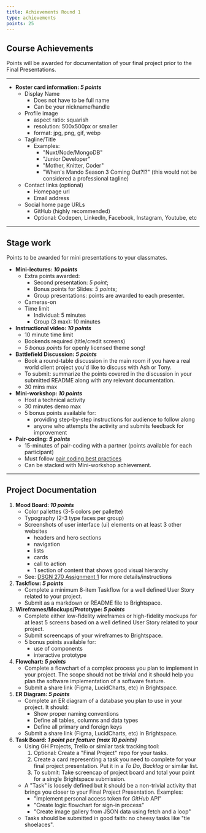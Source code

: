 ```yaml
---
title: Achievements Round 1
type: achievements
points: 25
---
```


## Course Achievements

Points will be awarded for documentation of your final project prior to the Final Presentations.

---

<section class="cards">

- **Roster card information: _5 points_**
  - Display Name
    - Does not have to be full name
    - Can be your nickname/handle
  - Profile image
    - aspect ratio: squarish
    - resolution: 500x500px or smaller
    - format: jpg, png, gif, webp
  - Tagline/Title
    - Examples:
      - "Nuxt/Node/MongoDB"
      - "Junior Developer"
      - "Mother, Knitter, Coder"
      - "When's Mando Season 3 Coming Out?!?" (this would not be considered a professional tagline)
  - Contact links (optional)
    - Homepage url
    - Email address
  - Social home page URLs
    - GitHub (highly recommended)
    - Optional: Codepen, LinkedIn, Facebook, Instagram, Youtube, etc

</section>

---

## Stage work

Points to be awarded for mini presentations to your classmates.

<section class="cards">

- **Mini-lectures: _10 points_**
  - Extra points awarded:
    - Second presentation: _5 point_;
    - Bonus points for Slides: _5 points_;
    - Group presentations: points are awarded to each presenter.
  - Cameras-on
  - Time limit
    - Individual: 5 minutes
    - Group (3 max): 10 minutes
- **Instructional video: _10 points_**
  - 10 minute time limit
  - Bookends required (title/credit screens)
  - _5 bonus points_ for openly licensed theme song!
- **Battlefield Discussion: _5 points_**
  - Book a round-table discussion in the main room if you have a real world client project you'd like to discuss with Ash or Tony.
  - To submit: summarize the points covered in the discussion in your submitted README along with any relevant documentation.
  - 30 mins max
- **Mini-workshop: _10 points_**
  - Host a technical activity
  - 30 minutes demo max
  - 5 bonus points available for:
    - providing step-by-step instructions for audience to follow along
    - anyone who attempts the activity and submits feedback for improvement
- **Pair-coding: _5 points_**
  - 15-minutes of pair-coding with a partner (points available for each participant)
  - Must follow [pair coding best practices](https://gist.github.com/acidtone/caa20b2520814a94240043c40301024a)
  - Can be stacked with Mini-workshop achievement.

</section>

---

<h2>Project Documentation</h2>

<section class="cards">

1. **Mood Board: _10 points_**
   - Color pallettes (3-5 colors per pallette)
   - Typography (2-3 type faces per group)
   - Screenshots of user interface (ui) elements on at least 3 other websites
     - headers and hero sections
     - navigation
     - lists
     - cards
     - call to action
     - 1 section of content that shows good visual hierarchy
   - See: [DSGN 270 Assignment 1](/courses/dsgn-270/assessments/assignment-1) for more details/instructions
2. **Taskflow: _5 points_**
   - Complete a minimum 8-item Taskflow for a well defined User Story related to your project.
   - Submit as a markdown or README file to Brightspace.
3. **Wireframes/Mockups/Prototype: _5 points_**
   - Complete either low-fidelity wireframes or high-fidelity mockups for at least 5 screens based on a well defined User Story related to your project.
   - Submit screencaps of your wireframes to Brightspace.
   - 5 bonus points available for:
     - use of components
     - interactive prototype
4. **Flowchart: _5 points_**
   - Complete a flowchart of a complex process you plan to implement in your project. The scope should not be trivial and it should help you plan the software implementation of a software feature.
   - Submit a share link (Figma, LucidCharts, etc) in Brightspace.
5. **ER Diagram: _5 points_**
   - Complete an ER diagram of a database you plan to use in your project. It should:
     - Show proper naming conventions
     - Define all tables, columns and data types
     - Define all primary and foreign keys
   - Submit a share link (Figma, LucidCharts, etc) in Brightspace.
6. **Task Board: _1 point per feature (max 10 points)_**
   - Using GH Projects, Trello or similar task tracking tool:
     1. Optional: Create a "Final Project" repo for your tasks.
     2. Create a card representing a task you need to complete for your final project presentation. Put it in a _To Do_, _Backlog_ or similar list.
     3. To submit: Take screencap of project board and total your point for a single Brightspace submission.
   - A "Task" is loosely defined but it should be a non-trivial activity that brings you closer to your Final Project Presentation. Examples:
     - "Implement personal access token for _GitHub_ API"
     - "Create logic flowchart for sign-in process"
     - "Create image gallery from JSON data using fetch and a loop"
   - Tasks should be submitted in good faith: no cheesy tasks like "tie shoelaces".

</section>
